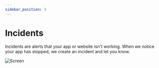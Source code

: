 ```yaml
---
sidebar_position: 3
---
```


# Incidents

Incidents are alerts that your app or website isn't working. When we notice your app has stopped, we create an incident and let you know.

![Screen](/img/monitors-incidents.png)